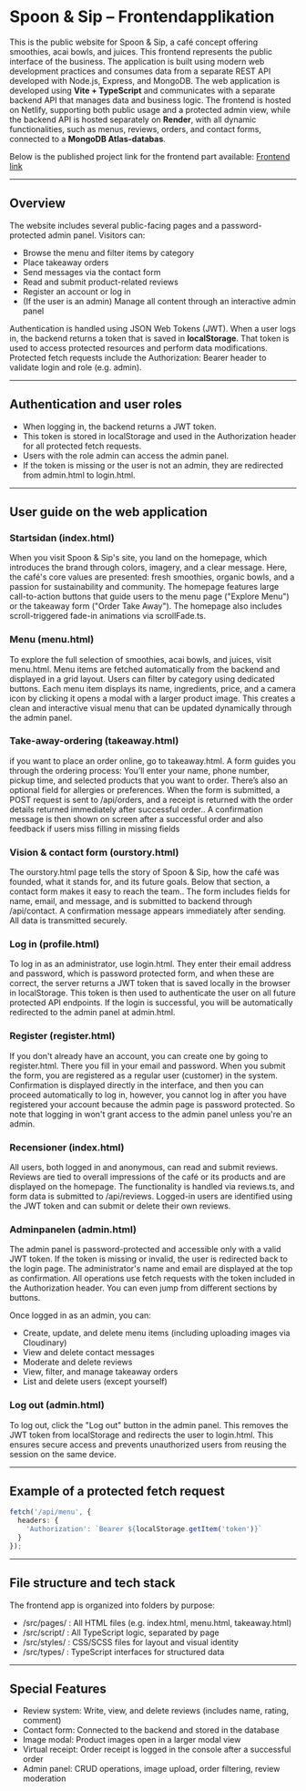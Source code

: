 # Spoon & Sip – Frontendapplikation
This is the public website for Spoon & Sip, a café concept offering smoothies, acai bowls, and juices.
This frontend represents the public interface of the business. The application is built using modern web development practices and consumes data from a separate REST API developed with Node.js, Express, and MongoDB.
The web application is developed using **Vite + TypeScript** and communicates with a separate backend API that manages data and business logic.
The frontend is hosted on Netlify, supporting both public usage and a protected admin view, while the backend API is hosted separately on **Render**, with all dynamic functionalities, such as menus, reviews, orders, and contact forms, connected to a **MongoDB Atlas-databas**.

Below is the published project link for the frontend part available:
[Frontend link](https://spoon-and-sip.netlify.app/)

---

## Overview
The website includes several public-facing pages and a password-protected admin panel. Visitors can:

- Browse the menu and filter items by category
- Place takeaway orders
- Send messages via the contact form
- Read and submit product-related reviews
- Register an account or log in
- (If the user is an admin) Manage all content through an interactive admin panel

Authentication is handled using JSON Web Tokens (JWT). When a user logs in, the backend returns a token that is saved in **localStorage**. That token is used to access protected resources and perform data modifications.
Protected fetch requests include the Authorization: Bearer <token> header to validate login and role (e.g. admin).

---

## Authentication and user roles
- When logging in, the backend returns a JWT token.
- This token is stored in localStorage and used in the Authorization header for all protected fetch requests.
- Users with the role admin can access the admin panel.
- If the token is missing or the user is not an admin, they are redirected from admin.html to login.html.

---

## User guide on the web application

### Startsidan (index.html)
When you visit Spoon & Sip's site, you land on the homepage, which introduces the brand through colors, imagery, and a clear message.
Here, the café's core values are presented: fresh smoothies, organic bowls, and a passion for sustainability and community.
The homepage features large call-to-action buttons that guide users to the menu page ("Explore Menu") or the takeaway form ("Order Take Away").
The homepage also includes scroll-triggered fade-in animations via scrollFade.ts.

### Menu (menu.html)
To explore the full selection of smoothies, acai bowls, and juices, visit menu.html.
Menu items are fetched automatically from the backend and displayed in a grid layout.
Users can filter by category using dedicated buttons. Each menu item displays its name, ingredients, price, and a camera icon by clicking it opens a modal with a larger product image.
This creates a clean and interactive visual menu that can be updated dynamically through the admin panel.

### Take-away-ordering (takeaway.html)
if you want to place an order online, go to takeaway.html. A form guides you through the ordering process:
You’ll enter your name, phone number, pickup time, and selected products that you want to order. There’s also an optional field for allergies or preferences.
When the form is submitted, a POST request is sent to /api/orders, and a receipt is returned with the order details returned immediately after successful order..
A confirmation message is then shown on screen after a successful order and also feedback if users miss filling in missing fields

### Vision & contact form (ourstory.html)
The ourstory.html page tells the story of Spoon & Sip, how the café was founded, what it stands for, and its future goals.
Below that section, a contact form makes it easy to reach the team.. 
The form includes fields for name, email, and message, and is submitted to backend through /api/contact.
A confirmation message appears immediately after sending. All data is transmitted securely.

### Log in (profile.html)
To log in as an administrator, use login.html.
They enter their email address and password, which is password protected form, and when these are correct, the server returns a JWT token that is saved locally in the browser in localStorage.
This token is then used to authenticate the user on all future protected API endpoints.
If the login is successful, you will be automatically redirected to the admin panel at admin.html.

### Register (register.html)
If you don't already have an account, you can create one by going to register.html. There you fill in your email and password.
When you submit the form, you are registered as a regular user (customer) in the system.
Confirmation is displayed directly in the interface, and then you can proceed automatically to log in, however, you cannot log in after you have registered your account because the admin page is password protected. 
So  note that logging in won't grant access to the admin panel unless you're an admin.

### Recensioner (index.html)
All users, both logged in and anonymous, can read and submit reviews.
Reviews are tied to overall impressions of the café or its products and are displayed on the homepage.
The functionality is handled via reviews.ts, and form data is submitted to /api/reviews.
Logged-in users are identified using the JWT token and can submit or delete their own reviews.

### Adminpanelen (admin.html)
The admin panel is password-protected and accessible only with a valid JWT token.
If the token is missing or invalid, the user is redirected back to the login page.
The administrator's name and email are displayed at the top as confirmation.
All operations use fetch requests with the token included in the Authorization header. 
You can even jump from different sections by buttons.

Once logged in as an admin, you can:
- Create, update, and delete menu items (including uploading images via Cloudinary)
- View and delete contact messages
- Moderate and delete reviews
- View, filter, and manage takeaway orders
- List and delete users (except yourself)

### Log out (admin.html)
To log out, click the "Log out" button in the admin panel.
This removes the JWT token from localStorage and redirects the user to login.html.
This ensures secure access and prevents unauthorized users from reusing the session on the same device.

---

## Example of a protected fetch request

```ts
fetch('/api/menu', {
  headers: {
    'Authorization': `Bearer ${localStorage.getItem('token')}`
  }
});
```
---
## File structure and tech stack
The frontend app is organized into folders by purpose:

- /src/pages/ : All HTML files (e.g. index.html, menu.html, takeaway.html)
- /src/script/ : All TypeScript logic, separated by page
- /src/styles/ : CSS/SCSS files for layout and visual identity
- /src/types/ : TypeScript interfaces for structured data

---

## Special Features
- Review system: Write, view, and delete reviews (includes name, rating, comment)
- Contact form: Connected to the backend and stored in the database
- Image modal: Product images open in a larger modal view
- Virtual receipt: Order receipt is logged in the console after a successful order
- Admin panel: CRUD operations, image upload, order filtering, review moderation

